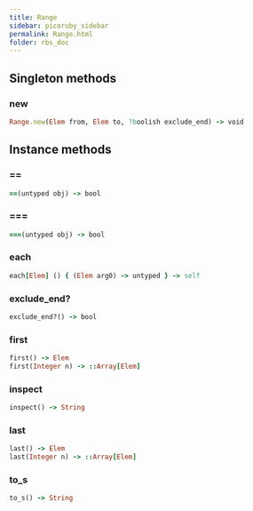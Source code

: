 ```yaml
---
title: Range
sidebar: picoruby_sidebar
permalink: Range.html
folder: rbs_doc
---
```

## Singleton methods
### new

```ruby
Range.new(Elem from, Elem to, ?boolish exclude_end) -> void
```
## Instance methods
### ==

```ruby
==(untyped obj) -> bool
```
### ===

```ruby
===(untyped obj) -> bool
```
### each

```ruby
each[Elem] () { (Elem arg0) -> untyped } -> self
```
### exclude_end?

```ruby
exclude_end?() -> bool
```
### first

```ruby
first() -> Elem
first(Integer n) -> ::Array[Elem]
```
### inspect

```ruby
inspect() -> String
```
### last

```ruby
last() -> Elem
last(Integer n) -> ::Array[Elem]
```
### to_s

```ruby
to_s() -> String
```
